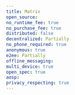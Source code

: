 ```yaml
---
title: Matrix
open_source:
no_runtime_fee: true
no_purchase_fee: true
distributed: false
decentralized: Partially
no_phone_required: true
anonymous: true
e2ee: Partially
offline_messaging:
multi_device: true
open_spec: true
aosp:
privacy_respecting: true
---
```

